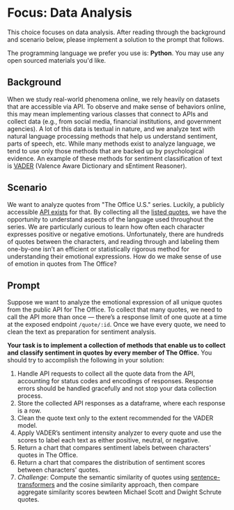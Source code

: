 # Focus: Data Analysis

This choice focuses on data analysis. After reading through the background and scenario below, please implement a solution to the prompt that follows.

The programming language we prefer you use is: **Python**. You may use any open sourced materials you'd like.

## Background

When we study real-world phenomena online, we rely heavily on datasets that are accessible via API. To observe and make sense of behaviors online, this may mean implementing various classes that connect to APIs and collect data (e.g., from social media, financial institutions, and government agencies). A lot of this data is textual in nature, and we analyze text with natural language processing methods that help us understand sentiment, parts of speech, etc. While many methods exist to analyze language, we tend to use only those methods that are backed up by psychological evidence. An example of these methods for sentiment classification of text is [VADER](https://github.com/cjhutto/vaderSentiment) (Valence Aware Dictionary and sEntiment Reasoner).

## Scenario

We want to analyze quotes from "The Office U.S." series. Luckily, a publicly accessible [API exists](https://akashrajpurohit.github.io/the-office-api/) for that. By collecting all the [listed quotes](https://github.com/AkashRajpurohit/the-office-api/blob/main/data/quotes.json), we have the opportunity to understand aspects of the language used throughout the series. We are particularly curious to learn how often each character expresses positive or negative emotions. Unfortunately, there are hundreds of quotes between the characters, and reading through and labeling them one-by-one isn’t an efficient or statistically rigorous method for understanding their emotional expressions. How do we make sense of use of emotion in quotes from The Office?

## Prompt

Suppose we want to analyze the emotional expression of all unique quotes from the public API for The Office. To collect that many quotes, we need to call the API more than once — there’s a response limit of one quote at a time at the exposed endpoint `/quote/:id`. Once we have every quote, we need to clean the text as preparation for sentiment analysis. 

**Your task is to implement a collection of methods that enable us to collect and classify sentiment in quotes by every member of The Office.** You should try to accomplish the following in your solution:

1. Handle API requests to collect all the quote data from the API, accounting for status codes and encodings of responses. Response errors should be handled gracefully and not stop your data collection process.
2. Store the collected API responses as a dataframe, where each response is a row.
3. Clean the quote text only to the extent recommended for the VADER model.
4. Apply VADER’s sentiment intensity analyzer to every quote and use the scores to label each text as either positive, neutral, or negative.
5. Return a chart that compares sentiment labels between characters' quotes in The Office.
6. Return a chart that compares the distribution of sentiment scores between characters' quotes.
7. _Challenge_: Compute the semantic similarity of quotes using [sentence-transformers](https://github.com/UKPLab/sentence-transformers) and the cosine similarity approach, then compare aggregate similarity scores bewteen Michael Scott and Dwight Schrute quotes.
